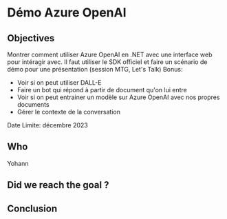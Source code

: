 # Démo Azure OpenAI

## Objectives

Montrer comment utiliser Azure OpenAI en .NET avec une interface web pour intéragir avec.
Il faut utiliser le SDK officiel et faire un scénario de démo pour une présentation (session MTG, Let's Talk)
Bonus:
- Voir si on peut utiliser DALL-E
- Faire un bot qui répond à partir de document qu'on lui entre
- Voir si on peut entrainer un modèle sur Azure OpenAI avec nos propres documents
- Gérer le contexte de la conversation

Date Limite: décembre 2023

## Who

Yohann

## Did we reach the goal ?

## Conclusion